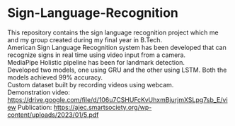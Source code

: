 # Sign-Language-Recognition
This repository contains the sign language recognition project which me and my group created during my final year in B.Tech.\
American Sign Language Recognition system has been developed that can recognize signs in real time using video input from a camera. \
MediaPipe Holistic pipeline has been for landmark detection.\
Developed two models, one using GRU and the other using LSTM. Both the models achieved 99% accuracy.\
Custom dataset built by recording videos using webcam.\
Demonstration video: https://drive.google.com/file/d/106u7CSHUFcKvUhxmBjurjmXSLpg7sb_E/view
Publication: https://ajec.smartsociety.org/wp-content/uploads/2023/01/5.pdf
